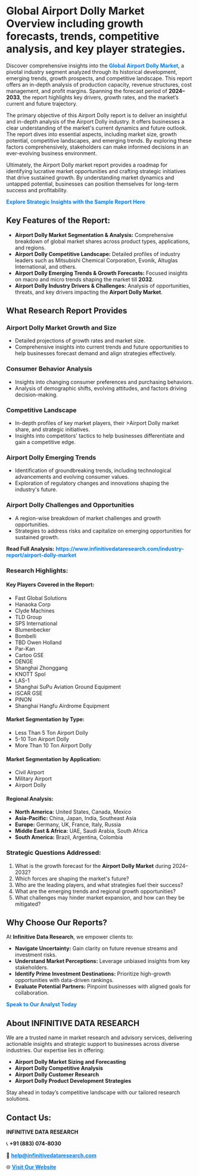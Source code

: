 <h1>Global Airport Dolly Market Overview including growth forecasts, trends, competitive analysis, and key player strategies.</h1>
<p>
Discover comprehensive insights into the 
<a href="https://www.infinitivedataresearch.com/industry-report/airport-dolly-market" rel="dofollow" style="color: #007BFF; text-decoration: none;"><strong>Global Airport Dolly Market</strong></a>, a pivotal industry segment analyzed through its historical development, emerging trends, growth prospects, and competitive landscape. This report offers an in-depth analysis of production capacity, revenue structures, cost management, and profit margins. Spanning the forecast period of <strong>2024–2033</strong>, the report highlights key drivers, growth rates, and the market’s current and future trajectory.
</p>
<p>
The primary objective of this Airport Dolly report is to deliver an insightful and in-depth analysis of the Airport Dolly industry. It offers businesses a clear understanding of the market's current dynamics and future outlook. The report dives into essential aspects, including market size, growth potential, competitive landscapes, and emerging trends. By exploring these factors comprehensively, stakeholders can make informed decisions in an ever-evolving business environment.
</p>
<p>
Ultimately, the Airport Dolly market report provides a roadmap for identifying lucrative market opportunities and crafting strategic initiatives that drive sustained growth. By understanding market dynamics and untapped potential, businesses can position themselves for long-term success and profitability.
</p>
<p>
<a href="https://www.infinitivedataresearch.com/request-sample/reportId=111344" style="color: #007BFF; text-decoration: none;"><strong>Explore Strategic Insights with the Sample Report Here</strong></a>
</p>

<h2>Key Features of the Report:</h2>
<ul>
<li><strong>Airport Dolly Market Segmentation & Analysis:</strong> Comprehensive breakdown of global market shares across product types, applications, and regions.</li>
<li><strong>Airport Dolly Competitive Landscape:</strong> Detailed profiles of industry leaders such as Mitsubishi Chemical Corporation, Evonik, Altuglas International, and others.</li>
<li><strong>Airport Dolly Emerging Trends & Growth Forecasts:</strong> Focused insights on macro and micro trends shaping the market till <strong>2032</strong>.</li>
<li><strong>Airport Dolly Industry Drivers & Challenges:</strong> Analysis of opportunities, threats, and key drivers impacting the <strong>Airport Dolly Market</strong>.</li>
</ul>

<h2>What Research Report Provides</h2>
<h3>Airport Dolly Market Growth and Size</h3>
<ul>
<li>Detailed projections of growth rates and market size.</li>
<li>Comprehensive insights into current trends and future opportunities to help businesses forecast demand and align strategies effectively.</li>
</ul>

<h3>Consumer Behavior Analysis</h3>
<ul>
<li>Insights into changing consumer preferences and purchasing behaviors.</li>
<li>Analysis of demographic shifts, evolving attitudes, and factors driving decision-making.</li>
</ul>

<h3>Competitive Landscape</h3>
<ul>
<li>In-depth profiles of key market players, their >Airport Dolly market share, and strategic initiatives.</li>
<li>Insights into competitors' tactics to help businesses differentiate and gain a competitive edge.</li>
</ul>

<h3>Airport Dolly Emerging Trends</h3>
<ul>
<li>Identification of groundbreaking trends, including technological advancements and evolving consumer values.</li>
<li>Exploration of regulatory changes and innovations shaping the industry's future.</li>
</ul>

<h3>Airport Dolly Challenges and Opportunities</h3>
<ul>
<li>A region-wise breakdown of market challenges and growth opportunities.</li>
<li>Strategies to address risks and capitalize on emerging opportunities for sustained growth.</li>
</ul>
<p><strong>Read Full Analysis:</strong> <a href="https://www.infinitivedataresearch.com/industry-report/airport-dolly-market" rel="dofollow" style="color: #007BFF; text-decoration: none;"><strong>https://www.infinitivedataresearch.com/industry-report/airport-dolly-market</strong></a></p>
<h3>Research Highlights:</h3>
<h4>Key Players Covered in the Report:</h4>
<ul><li>Fast Global Solutions</li><li>Hanaoka Corp</li><li>Clyde Machines</li><li>TLD Group</li><li>SPS International</li><li>Blumenbecker</li><li>Bombelli</li><li>TBD Owen Holland</li><li>Par-Kan</li><li>Cartoo GSE</li><li>DENGE</li><li>Shanghai Zhonggang</li><li>KNOTT Spol</li><li>LAS-1</li><li>Shanghai SuPu Aviation Ground Equipment</li><li>ISCAR GSE</li><li>PINON</li><li>Shanghai Hangfu Airdrome Equipment</li></ul>
<h4>Market Segmentation by Type:</h4>
<ul><li>Less Than 5 Ton Airport Dolly</li><li>5-10 Ton Airport Dolly</li><li>More Than 10 Ton Airport Dolly</li></ul>
<h4>Market Segmentation by Application:</h4>
<ul><li>Civil Airport</li><li>Military Airport</li><li>Airport Dolly</li></ul>

<h4>Regional Analysis:</h4>
<ul>
<li><strong>North America:</strong> United States, Canada, Mexico</li>
<li><strong>Asia-Pacific:</strong> China, Japan, India, Southeast Asia</li>
<li><strong>Europe:</strong> Germany, UK, France, Italy, Russia</li>
<li><strong>Middle East & Africa:</strong> UAE, Saudi Arabia, South Africa</li>
<li><strong>South America:</strong> Brazil, Argentina, Colombia</li>
</ul>

<h3>Strategic Questions Addressed:</h3>
<ol>
<li>What is the growth forecast for the <strong>Airport Dolly Market</strong> during 2024–2032?</li>
<li>Which forces are shaping the market's future?</li>
<li>Who are the leading players, and what strategies fuel their success?</li>
<li>What are the emerging trends and regional growth opportunities?</li>
<li>What challenges may hinder market expansion, and how can they be mitigated?</li>
</ol>

<h2>Why Choose Our Reports?</h2>
<p>At <strong>Infinitive Data Research</strong>, we empower clients to:</p>
<ul>
<li><strong>Navigate Uncertainty:</strong> Gain clarity on future revenue streams and investment risks.</li>
<li><strong>Understand Market Perceptions:</strong> Leverage unbiased insights from key stakeholders.</li>
<li><strong>Identify Prime Investment Destinations:</strong> Prioritize high-growth opportunities with data-driven rankings.</li>
<li><strong>Evaluate Potential Partners:</strong> Pinpoint businesses with aligned goals for collaboration.</li>
</ul>
<p><a href="https://www.infinitivedataresearch.com/industry-report/airport-dolly-market" rel="dofollow" style="color: #007BFF; text-decoration: none;"><strong>Speak to Our Analyst Today</strong></a></p>

<h2>About INFINITIVE DATA RESEARCH</h2>
<p>We are a trusted name in market research and advisory services, delivering actionable insights and strategic support to businesses across diverse industries. Our expertise lies in offering:</p>
<ul>
<li><strong>Airport Dolly Market Sizing and Forecasting</strong></li>
<li><strong>Airport Dolly Competitive Analysis</strong></li>
<li><strong>Airport Dolly Customer Research</strong></li>
<li><strong>Airport Dolly Product Development Strategies</strong></li>
</ul>
<p>Stay ahead in today’s competitive landscape with our tailored research solutions.</p>

<h2>Contact Us:</h2>
<p><strong>INFINITIVE DATA RESEARCH</strong></p>
<p>📞 <strong>+91 (883) 074-8030</strong></p>
<p>📧 <strong><a href="mailto:help@infinitivedataresearch.com" style="color: #007BFF;">help@infinitivedataresearch.com</a></strong></p>
<p>🌐 <strong><a href="https://www.infinitivedataresearch.com" rel="dofollow" style="color: #007BFF;">Visit Our Website</a></strong></p>